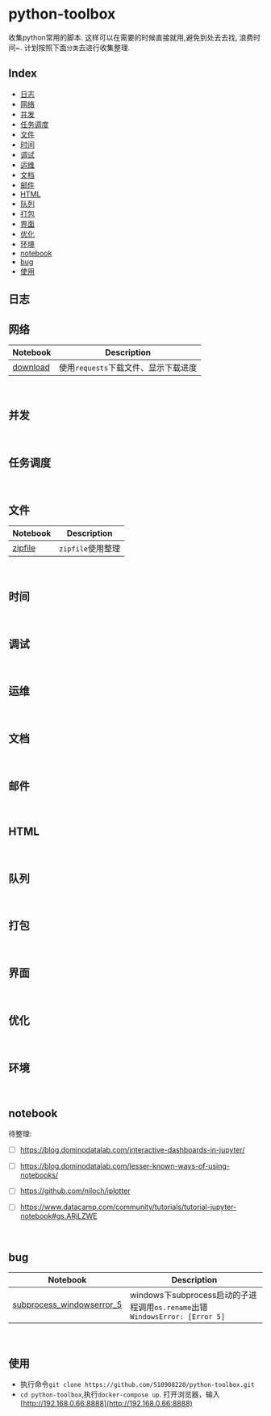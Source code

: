 # python-toolbox
收集python常用的脚本. 这样可以在需要的时候直接就用,避免到处去去找, 浪费时间~. 计划按照下面`分类`去进行收集整理.


## Index

* [日志](#日志)
* [网络](#网络)
* [并发](#并发)
* [任务调度](#任务调度)
* [文件](#文件)
* [时间](#时间)
* [调试](#调试)
* [运维](#运维)
* [文档](#文档)
* [邮件](#邮件)
* [HTML](#HTML)
* [队列](#队列)
* [打包](#打包)
* [界面](#界面)
* [优化](#优化)
* [环境](#环境)
* [notebook](#notebook)
* [bug](#bug)
* [使用](#使用)
## 日志

## 网络
| Notebook                                 | Description             |
| ---------------------------------------- | ----------------------- |
| [download](http://nbviewer.jupyter.org/github/510908220/python-toolbox/blob/master/books/network/download.ipynb) | 使用`requests`下载文件、显示下载进度 |


<br/>

## 并发
<br/>

## 任务调度
<br/>


## 文件

| Notebook                                 | Description   |
| ---------------------------------------- | ------------- |
| [zipfile](http://nbviewer.jupyter.org/github/510908220/python-toolbox/blob/master/books/files/zipfile.ipynb) | `zipfile`使用整理 |


<br/>

## 时间
<br/>

## 调试
<br/>

## 运维
<br/>

## 文档
<br/>

## 邮件
<br/>


## HTML
<br/>

## 队列
<br/>

## 打包
<br/>

## 界面
<br/>

## 优化
<br/>

## 环境
<br/>

## notebook

待整理:

- [ ] https://blog.dominodatalab.com/interactive-dashboards-in-jupyter/
- [ ] https://blog.dominodatalab.com/lesser-known-ways-of-using-notebooks/
- [ ] https://github.com/niloch/iplotter
- [ ] https://www.datacamp.com/community/tutorials/tutorial-jupyter-notebook#gs.ARjLZWE



<br/>

## bug
| Notebook                                 | Description                              |
| ---------------------------------------- | ---------------------------------------- |
| [subprocess_windowserror_5](http://nbviewer.jupyter.org/github/510908220/python-toolbox/blob/master/books/bug/subprocess_windowserror_5.ipynb) | windows下subprocess启动的子进程调用`os.rename`出错`WindowsError: [Error 5] ` |

<br/>

## 使用

- 执行命令`git clone https://github.com/510908220/python-toolbox.git`
- `cd python-toolbox`,执行`docker-compose up`. 打开浏览器，输入[http://192.168.0.66:8888](http://192.168.0.66:8888)


